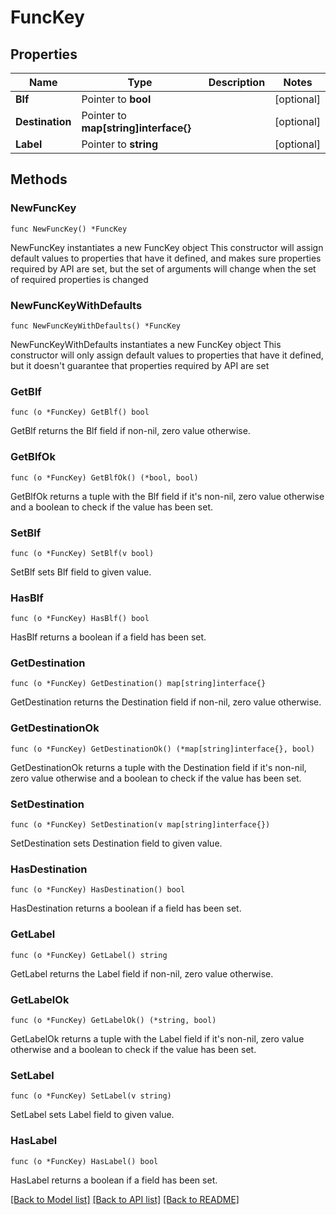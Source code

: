 # FuncKey

## Properties

Name | Type | Description | Notes
------------ | ------------- | ------------- | -------------
**Blf** | Pointer to **bool** |  | [optional]
**Destination** | Pointer to **map[string]interface{}** |  | [optional]
**Label** | Pointer to **string** |  | [optional]

## Methods

### NewFuncKey

`func NewFuncKey() *FuncKey`

NewFuncKey instantiates a new FuncKey object
This constructor will assign default values to properties that have it defined,
and makes sure properties required by API are set, but the set of arguments
will change when the set of required properties is changed

### NewFuncKeyWithDefaults

`func NewFuncKeyWithDefaults() *FuncKey`

NewFuncKeyWithDefaults instantiates a new FuncKey object
This constructor will only assign default values to properties that have it defined,
but it doesn't guarantee that properties required by API are set

### GetBlf

`func (o *FuncKey) GetBlf() bool`

GetBlf returns the Blf field if non-nil, zero value otherwise.

### GetBlfOk

`func (o *FuncKey) GetBlfOk() (*bool, bool)`

GetBlfOk returns a tuple with the Blf field if it's non-nil, zero value otherwise
and a boolean to check if the value has been set.

### SetBlf

`func (o *FuncKey) SetBlf(v bool)`

SetBlf sets Blf field to given value.

### HasBlf

`func (o *FuncKey) HasBlf() bool`

HasBlf returns a boolean if a field has been set.

### GetDestination

`func (o *FuncKey) GetDestination() map[string]interface{}`

GetDestination returns the Destination field if non-nil, zero value otherwise.

### GetDestinationOk

`func (o *FuncKey) GetDestinationOk() (*map[string]interface{}, bool)`

GetDestinationOk returns a tuple with the Destination field if it's non-nil, zero value otherwise
and a boolean to check if the value has been set.

### SetDestination

`func (o *FuncKey) SetDestination(v map[string]interface{})`

SetDestination sets Destination field to given value.

### HasDestination

`func (o *FuncKey) HasDestination() bool`

HasDestination returns a boolean if a field has been set.

### GetLabel

`func (o *FuncKey) GetLabel() string`

GetLabel returns the Label field if non-nil, zero value otherwise.

### GetLabelOk

`func (o *FuncKey) GetLabelOk() (*string, bool)`

GetLabelOk returns a tuple with the Label field if it's non-nil, zero value otherwise
and a boolean to check if the value has been set.

### SetLabel

`func (o *FuncKey) SetLabel(v string)`

SetLabel sets Label field to given value.

### HasLabel

`func (o *FuncKey) HasLabel() bool`

HasLabel returns a boolean if a field has been set.

[[Back to Model list]](../README.md#documentation-for-models) [[Back to API list]](../README.md#documentation-for-api-endpoints) [[Back to README]](../README.md)
